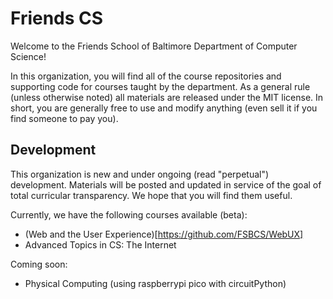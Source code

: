 # Friends CS

Welcome to the Friends School of Baltimore Department of Computer Science!

In this organization, you will find all of the course repositories and supporting
code for courses taught by the department. As a general rule (unless otherwise noted)
all materials are released under the MIT license. In short, you are generally free to use and modify
anything (even sell it if you find someone to pay you).

## Development

This organization is new and under ongoing (read "perpetual") development. Materials will be posted
and updated in service of the goal of total curricular transparency. We hope that you will find them
useful.

Currently, we have the following courses available (beta):

- (Web and the User Experience)[https://github.com/FSBCS/WebUX]
- Advanced Topics in CS: The Internet

Coming soon:

- Physical Computing (using raspberrypi pico with circuitPython)
